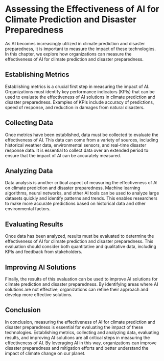 Assessing the Effectiveness of AI for Climate Prediction and Disaster Preparedness
==================================================================================================================================================================

As AI becomes increasingly utilized in climate prediction and disaster preparedness, it is important to measure the impact of these technologies. In this chapter, we explore how organizations can measure the effectiveness of AI for climate prediction and disaster preparedness.

Establishing Metrics
--------------------

Establishing metrics is a crucial first step in measuring the impact of AI. Organizations must identify key performance indicators (KPIs) that can be used to evaluate the effectiveness of AI solutions in climate prediction and disaster preparedness. Examples of KPIs include accuracy of predictions, speed of response, and reduction in damages from natural disasters.

Collecting Data
---------------

Once metrics have been established, data must be collected to evaluate the effectiveness of AI. This data can come from a variety of sources, including historical weather data, environmental sensors, and real-time disaster response data. It is essential to collect data over an extended period to ensure that the impact of AI can be accurately measured.

Analyzing Data
--------------

Data analysis is another critical aspect of measuring the effectiveness of AI on climate prediction and disaster preparedness. Machine learning algorithms, neural networks, and other AI tools can be used to analyze large datasets quickly and identify patterns and trends. This enables researchers to make more accurate predictions based on historical data and other environmental factors.

Evaluating Results
------------------

Once data has been analyzed, results must be evaluated to determine the effectiveness of AI for climate prediction and disaster preparedness. This evaluation should consider both quantitative and qualitative data, including KPIs and feedback from stakeholders.

Improving AI Solutions
----------------------

Finally, the results of this evaluation can be used to improve AI solutions for climate prediction and disaster preparedness. By identifying areas where AI solutions are not effective, organizations can refine their approach and develop more effective solutions.

Conclusion
----------

In conclusion, measuring the effectiveness of AI for climate prediction and disaster preparedness is essential for evaluating the impact of these technologies. Establishing metrics, collecting and analyzing data, evaluating results, and improving AI solutions are all critical steps in measuring the effectiveness of AI. By leveraging AI in this way, organizations can improve disaster preparedness and mitigation efforts and better understand the impact of climate change on our planet.
